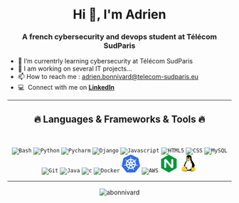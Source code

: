 <h1 align="center">Hi 👋, I'm Adrien</h1>
<h3 align="center">A french cybersecurity and devops student at Télécom SudParis</h3>


- 🌱 I’m currentrly learning cybersecurity at Télécom SudParis
- 🔭 I am working on several IT projects...
- 📫 How to reach me : adrien.bonnivard@telecom-sudparis.eu
-  :computer: &nbsp;Connect with me on **[LinkedIn]**


<hr>
<h2 align="center">🔥 Languages & Frameworks & Tools 🔥</h2>
<br>
<p align="center">
  <code><img title="Bash" height="40" src="https://github.com/yurijserrano/Github-Profile-Readme-Logos/blob/master/programming%20languages/bash.svg"></code>
  <code><img title="Python" height="40" src="https://raw.githubusercontent.com/yurijserrano/Github-Profile-Readme-Logos/f994c418a134b58c4aec11152f6a4a33fa89da26/programming%20languages/python.svg"></code>
   <code><img title="Pycharm" height="40" src="https://raw.githubusercontent.com/yurijserrano/Github-Profile-Readme-Logos/f994c418a134b58c4aec11152f6a4a33fa89da26/ides/pycharm.svg"></code>
  <code><img title="Django" height="40" src="https://github.com/yurijserrano/Github-Profile-Readme-Logos/blob/master/frameworks/django.svg"></code>
  <code><img title="Javascript" height="40" src="https://raw.githubusercontent.com/yurijserrano/Github-Profile-Readme-Logos/f994c418a134b58c4aec11152f6a4a33fa89da26/programming%20languages/javascript.svg"></code>
  <code><img title="HTML5" height="40" src="https://github.com/yurijserrano/Github-Profile-Readme-Logos/blob/master/others/html.svg"></code>
  <code><img title="CSS" height="40" src="https://github.com/yurijserrano/Github-Profile-Readme-Logos/blob/master/others/css.svg"></code>
  <code><img title="MySQL" height="40" src="https://github.com/yurijserrano/Github-Profile-Readme-Logos/blob/master/databases/mysql.svg"></code>
  <code><img title="Git" height="40" src="https://raw.githubusercontent.com/yurijserrano/Github-Profile-Readme-Logos/f994c418a134b58c4aec11152f6a4a33fa89da26/others/git.svg"></code>
  <code><img title="Java" height="40" src="https://github.com/yurijserrano/Github-Profile-Readme-Logos/blob/master/programming%20languages/java.svg"></code>
  <code><img title="c" height="40" src="https://github.com/yurijserrano/Github-Profile-Readme-Logos/blob/master/programming%20languages/c.svg"></code>
  <code><img title="Docker" height="40" src="https://github.com/yurijserrano/Github-Profile-Readme-Logos/blob/master/cloud/docker.svg"></code>
  <code><img title="Kubernetes" height="40" src="https://github.com/kubernetes/kubernetes/blob/master/logo/logo.svg"></code>
  <code><img title="AWS" height="40" src="https://github.com/yurijserrano/Github-Profile-Readme-Logos/blob/master/cloud/amazon.svg"></code>
  <code><img title="Nginx" height="40" src="https://raw.githubusercontent.com/devicons/devicon/master/icons/nginx/nginx-original.svg"></code>
  <code><img title="Linux" height="40" src="https://raw.githubusercontent.com/devicons/devicon/master/icons/linux/linux-original.svg"></code>
</p>
<hr>

<p align="center">
  <img align="center" src="https://github-readme-stats.vercel.app/api/top-langs?username=abonnivard&show_icons=true&locale=en&layout=compact" alt="abonnivard" /></p>

[linkedin]: https://www.linkedin.com/in/adrien-bonnivard/ "Linkedin"
